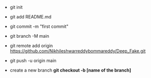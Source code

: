 
- git init
- git add README.md
- git commit -m "first commit"
- git branch -M main
- git remote add origin https://github.com/Nikhileshwarreddybommareddy/Deep_Fake.git
- git push -u origin main

- create a new branch **git checkout -b [name of the branch]**